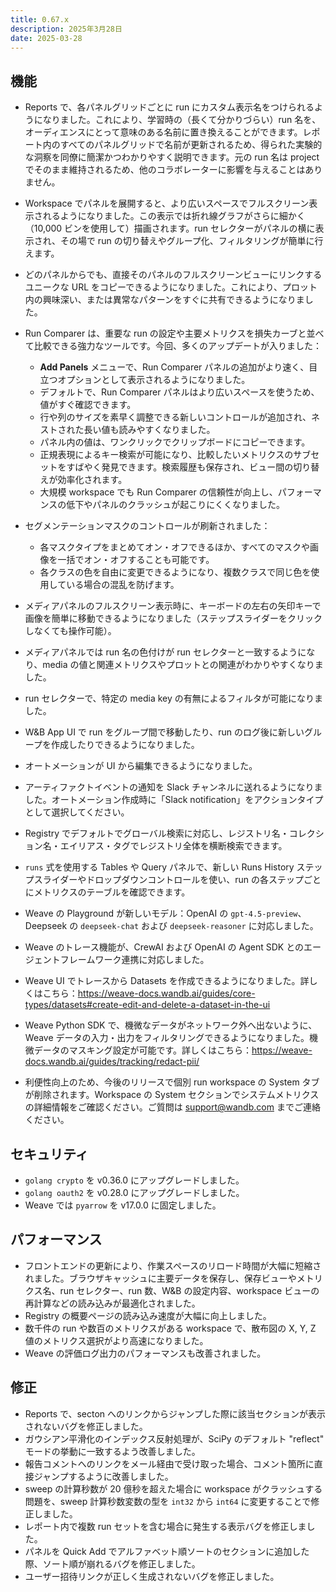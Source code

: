 ```yaml
---
title: 0.67.x
description: 2025年3月28日
date: 2025-03-28
---
```


## 機能

- Reports で、各パネルグリッドごとに run にカスタム表示名をつけられるようになりました。これにより、学習時の（長くて分かりづらい）run 名を、オーディエンスにとって意味のある名前に置き換えることができます。レポート内のすべてのパネルグリッドで名前が更新されるため、得られた実験的な洞察を同僚に簡潔かつわかりやすく説明できます。元の run 名は project でそのまま維持されるため、他のコラボレーターに影響を与えることはありません。
- Workspace でパネルを展開すると、より広いスペースでフルスクリーン表示されるようになりました。この表示では折れ線グラフがさらに細かく（10,000 ビンを使用して）描画されます。run セレクターがパネルの横に表示され、その場で run の切り替えやグループ化、フィルタリングが簡単に行えます。
- どのパネルからでも、直接そのパネルのフルスクリーンビューにリンクするユニークな URL をコピーできるようになりました。これにより、プロット内の興味深い、または異常なパターンをすぐに共有できるようになりました。
- Run Comparer は、重要な run の設定や主要メトリクスを損失カーブと並べて比較できる強力なツールです。今回、多くのアップデートが入りました：
    - **Add Panels** メニューで、Run Comparer パネルの追加がより速く、目立つオプションとして表示されるようになりました。
    - デフォルトで、Run Comparer パネルはより広いスペースを使うため、値がすぐ確認できます。
    - 行や列のサイズを素早く調整できる新しいコントロールが追加され、ネストされた長い値も読みやすくなりました。
    - パネル内の値は、ワンクリックでクリップボードにコピーできます。
    - 正規表現によるキー検索が可能になり、比較したいメトリクスのサブセットをすばやく発見できます。検索履歴も保存され、ビュー間の切り替えが効率化されます。
    - 大規模 workspace でも Run Comparer の信頼性が向上し、パフォーマンスの低下やパネルのクラッシュが起こりにくくなりました。

- セグメンテーションマスクのコントロールが刷新されました：
    - 各マスクタイプをまとめてオン・オフできるほか、すべてのマスクや画像を一括でオン・オフすることも可能です。
    - 各クラスの色を自由に変更できるようになり、複数クラスで同じ色を使用している場合の混乱を防げます。
- メディアパネルのフルスクリーン表示時に、キーボードの左右の矢印キーで画像を簡単に移動できるようになりました（ステップスライダーをクリックしなくても操作可能）。
- メディアパネルでは run 名の色付けが run セレクターと一致するようになり、media の値と関連メトリクスやプロットとの関連がわかりやすくなりました。
- run セレクターで、特定の media key の有無によるフィルタが可能になりました。
- W&B App UI で run をグループ間で移動したり、run のログ後に新しいグループを作成したりできるようになりました。
- オートメーションが UI から編集できるようになりました。
- アーティファクトイベントの通知を Slack チャンネルに送れるようになりました。オートメーション作成時に「Slack notification」をアクションタイプとして選択してください。
- Registry でデフォルトでグローバル検索に対応し、レジストリ名・コレクション名・エイリアス・タグでレジストリ全体を横断検索できます。
- `runs` 式を使用する Tables や Query パネルで、新しい Runs History ステップスライダーやドロップダウンコントロールを使い、run の各ステップごとにメトリクスのテーブルを確認できます。
- Weave の Playground が新しいモデル：OpenAI の `gpt-4.5-preview`、Deepseek の `deepseek-chat` および `deepseek-reasoner` に対応しました。
- Weave のトレース機能が、CrewAI および OpenAI の Agent SDK とのエージェントフレームワーク連携に対応しました。
- Weave UI でトレースから Datasets を作成できるようになりました。詳しくはこちら：https://weave-docs.wandb.ai/guides/core-types/datasets#create-edit-and-delete-a-dataset-in-the-ui
- Weave Python SDK で、機微なデータがネットワーク外へ出ないように、Weave データの入力・出力をフィルタリングできるようになりました。機微データのマスキング設定が可能です。詳しくはこちら：https://weave-docs.wandb.ai/guides/tracking/redact-pii/
- 利便性向上のため、今後のリリースで個別 run workspace の System タブが削除されます。Workspace の System セクションでシステムメトリクスの詳細情報をご確認ください。ご質問は [support@wandb.com](mailto:support@wandb.com) までご連絡ください。

## セキュリティ

- `golang crypto` を v0.36.0 にアップグレードしました。
- `golang oauth2` を v0.28.0 にアップグレードしました。
- Weave では `pyarrow` を v17.0.0 に固定しました。

## パフォーマンス

- フロントエンドの更新により、作業スペースのリロード時間が大幅に短縮されました。ブラウザキャッシュに主要データを保存し、保存ビューやメトリクス名、run セレクター、run 数、W&B の設定内容、workspace ビューの再計算などの読み込みが最適化されました。
- Registry の概要ページの読み込み速度が大幅に向上しました。
- 数千件の run や数百のメトリクスがある workspace で、散布図の X, Y, Z 値のメトリクス選択がより高速になりました。
- Weave の評価ログ出力のパフォーマンスも改善されました。

## 修正

- Reports で、secton へのリンクからジャンプした際に該当セクションが表示されないバグを修正しました。
- ガウシアン平滑化のインデックス反射処理が、SciPy のデフォルト "reflect" モードの挙動に一致するよう改善しました。
- 報告コメントへのリンクをメール経由で受け取った場合、コメント箇所に直接ジャンプするように改善しました。
- sweep の計算秒数が 20 億秒を超えた場合に workspace がクラッシュする問題を、sweep 計算秒数変数の型を `int32` から `int64` に変更することで修正しました。
- レポート内で複数 run セットを含む場合に発生する表示バグを修正しました。
- パネルを Quick Add でアルファベット順ソートのセクションに追加した際、ソート順が崩れるバグを修正しました。
- ユーザー招待リンクが正しく生成されないバグを修正しました。
